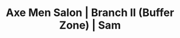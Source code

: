 ---
title: "Axe Men Salon | Branch II (Buffer Zone) | Sam"
url: /karachi/axe-men-salon-branch-ii-buffer-zone-sam/
shop: Friseur
---